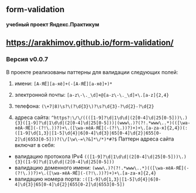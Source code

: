 ## form-validation
#### учебный проект Яндекс.Практикум

## https://arakhimov.github.io/form-validation/

### Версия v0.0.7

В проекте реализованы паттерны для валидации следующих полей:

1. имени: ```[А-ЯЁ][а-яё]+(-[А-ЯЁ][а-яё]+)*```

2. электронной почты: ```[a-z\-\._\d]+@[a-z\-\._\d]+\.[a-z]{2,4}```

3. телефона: ```(\+7|8)\s?\(?\d{3}\)?\s?\d{3}-?\d{2}-?\d{2}```

4. адреса сайта: ```^https?:\/\/((([1-9]?\d|1\d\d|(2[0-4]\d|25[0-5]))\.){3}([1-9]?\d|1\d\d|(2[0-4]\d|25[0-5]))|(www\.)?(?!.*www\..*)(([\wа-яёА-ЯЁ](-(?!\.))?)+\.([\wа-яёА-ЯЁ](-(?!\.))?)+)+\.[a-zа-я]{2,4})(:([1-9]\d{1,3}|[1-5]\d{4}|6[0-4]\d{3}|65[0-4]\d{2}|655[0-2]\d|6553[0-5]))?(\/[\w\-=\?&]*\/*)*#?$```
Паттерн адреса сайта включат в себя:
* валидацию протокола IPv4 ```(([1-9]?\d|1\d\d|(2[0-4]\d|25[0-5]))\.){3}([1-9]?\d|1\d\d|(2[0-4]\d|25[0-5]))```
* валидацию доменного имени: ```(www\.)?(?!.*www\..*)(([\wа-яёА-ЯЁ](-(?!\.))?)+\.([\wа-яёА-ЯЁ](-(?!\.))?)+)+\.[a-zа-я]{2,4}```
* валидацию номера порта: ```:([1-9]\d{1,3}|[1-5]\d{4}|6[0-4]\d{3}|65[0-4]\d{2}|655[0-2]\d|6553[0-5])```
